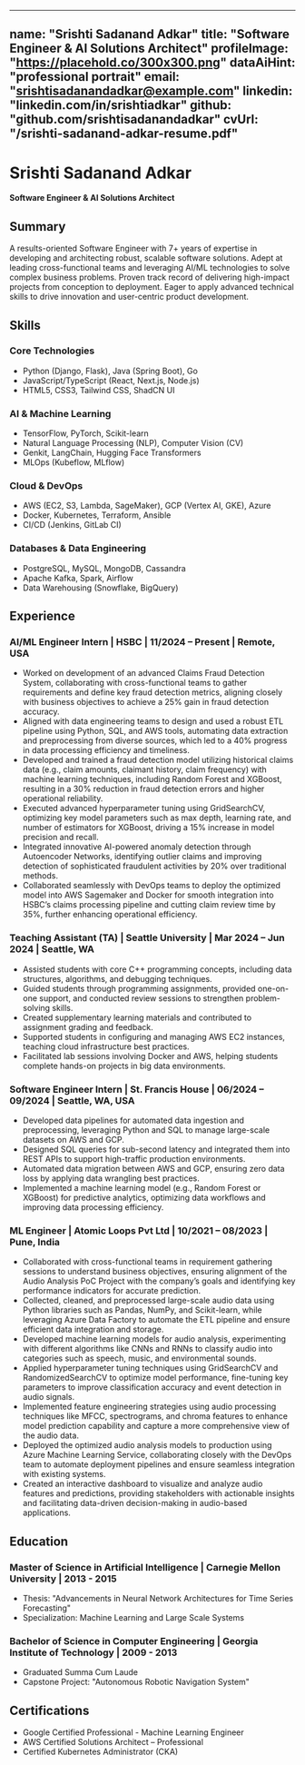 
---
name: "Srishti Sadanand Adkar"
title: "Software Engineer & AI Solutions Architect"
profileImage: "https://placehold.co/300x300.png"
dataAiHint: "professional portrait"
email: "srishtisadanandadkar@example.com"
linkedin: "linkedin.com/in/srishtiadkar"
github: "github.com/srishtisadanandadkar"
cvUrl: "/srishti-sadanand-adkar-resume.pdf" 
---

# Srishti Sadanand Adkar
**Software Engineer & AI Solutions Architect**

## Summary
A results-oriented Software Engineer with 7+ years of expertise in developing and architecting robust, scalable software solutions. Adept at leading cross-functional teams and leveraging AI/ML technologies to solve complex business problems. Proven track record of delivering high-impact projects from conception to deployment. Eager to apply advanced technical skills to drive innovation and user-centric product development.

## Skills

### Core Technologies
- Python (Django, Flask), Java (Spring Boot), Go
- JavaScript/TypeScript (React, Next.js, Node.js)
- HTML5, CSS3, Tailwind CSS, ShadCN UI

### AI & Machine Learning
- TensorFlow, PyTorch, Scikit-learn
- Natural Language Processing (NLP), Computer Vision (CV)
- Genkit, LangChain, Hugging Face Transformers
- MLOps (Kubeflow, MLflow)

### Cloud & DevOps
- AWS (EC2, S3, Lambda, SageMaker), GCP (Vertex AI, GKE), Azure
- Docker, Kubernetes, Terraform, Ansible
- CI/CD (Jenkins, GitLab CI)

### Databases & Data Engineering
- PostgreSQL, MySQL, MongoDB, Cassandra
- Apache Kafka, Spark, Airflow
- Data Warehousing (Snowflake, BigQuery)

## Experience

### AI/ML Engineer Intern | HSBC | 11/2024 – Present | Remote, USA
- Worked on development of an advanced Claims Fraud Detection System, collaborating with cross-functional teams to gather requirements and define key fraud detection metrics, aligning closely with business objectives to achieve a 25% gain in fraud detection accuracy.
- Aligned with data engineering teams to design and used a robust ETL pipeline using Python, SQL, and AWS tools, automating data extraction and preprocessing from diverse sources, which led to a 40% progress in data processing efficiency and timeliness.
- Developed and trained a fraud detection model utilizing historical claims data (e.g., claim amounts, claimant history, claim frequency) with machine learning techniques, including Random Forest and XGBoost, resulting in a 30% reduction in fraud detection errors and higher operational reliability.
- Executed advanced hyperparameter tuning using GridSearchCV, optimizing key model parameters such as max depth, learning rate, and number of estimators for XGBoost, driving a 15% increase in model precision and recall.
- Integrated innovative AI-powered anomaly detection through Autoencoder Networks, identifying outlier claims and improving detection of sophisticated fraudulent activities by 20% over traditional methods.
- Collaborated seamlessly with DevOps teams to deploy the optimized model into AWS Sagemaker and Docker for smooth integration into HSBC’s claims processing pipeline and cutting claim review time by 35%, further enhancing operational efficiency.

### Teaching Assistant (TA) | Seattle University | Mar 2024 – Jun 2024 | Seattle, WA
- Assisted students with core C++ programming concepts, including data structures, algorithms, and debugging techniques.
- Guided students through programming assignments, provided one-on-one support, and conducted review sessions to strengthen problem-solving skills.
- Created supplementary learning materials and contributed to assignment grading and feedback.
- Supported students in configuring and managing AWS EC2 instances, teaching cloud infrastructure best practices.
- Facilitated lab sessions involving Docker and AWS, helping students complete hands-on projects in big data environments.

### Software Engineer Intern | St. Francis House | 06/2024 – 09/2024 | Seattle, WA, USA
- Developed data pipelines for automated data ingestion and preprocessing, leveraging Python and SQL to manage large-scale datasets on AWS and GCP.
- Designed SQL queries for sub-second latency and integrated them into REST APIs to support high-traffic production environments.
- Automated data migration between AWS and GCP, ensuring zero data loss by applying data wrangling best practices.
- Implemented a machine learning model (e.g., Random Forest or XGBoost) for predictive analytics, optimizing data workflows and improving data processing efficiency.

### ML Engineer | Atomic Loops Pvt Ltd | 10/2021 – 08/2023 | Pune, India
- Collaborated with cross-functional teams in requirement gathering sessions to understand business objectives, ensuring alignment of the Audio Analysis PoC Project with the company’s goals and identifying key performance indicators for accurate prediction.
- Collected, cleaned, and preprocessed large-scale audio data using Python libraries such as Pandas, NumPy, and Scikit-learn, while leveraging Azure Data Factory to automate the ETL pipeline and ensure efficient data integration and storage.
- Developed machine learning models for audio analysis, experimenting with different algorithms like CNNs and RNNs to classify audio into categories such as speech, music, and environmental sounds.
- Applied hyperparameter tuning techniques using GridSearchCV and RandomizedSearchCV to optimize model performance, fine-tuning key parameters to improve classification accuracy and event detection in audio signals.
- Implemented feature engineering strategies using audio processing techniques like MFCC, spectrograms, and chroma features to enhance model prediction capability and capture a more comprehensive view of the audio data.
- Deployed the optimized audio analysis models to production using Azure Machine Learning Service, collaborating closely with the DevOps team to automate deployment pipelines and ensure seamless integration with existing systems.
- Created an interactive dashboard to visualize and analyze audio features and predictions, providing stakeholders with actionable insights and facilitating data-driven decision-making in audio-based applications.

## Education

### Master of Science in Artificial Intelligence | Carnegie Mellon University | 2013 - 2015
- Thesis: "Advancements in Neural Network Architectures for Time Series Forecasting"
- Specialization: Machine Learning and Large Scale Systems

### Bachelor of Science in Computer Engineering | Georgia Institute of Technology | 2009 - 2013
- Graduated Summa Cum Laude
- Capstone Project: "Autonomous Robotic Navigation System"

## Certifications
- Google Certified Professional - Machine Learning Engineer
- AWS Certified Solutions Architect – Professional
- Certified Kubernetes Administrator (CKA)


